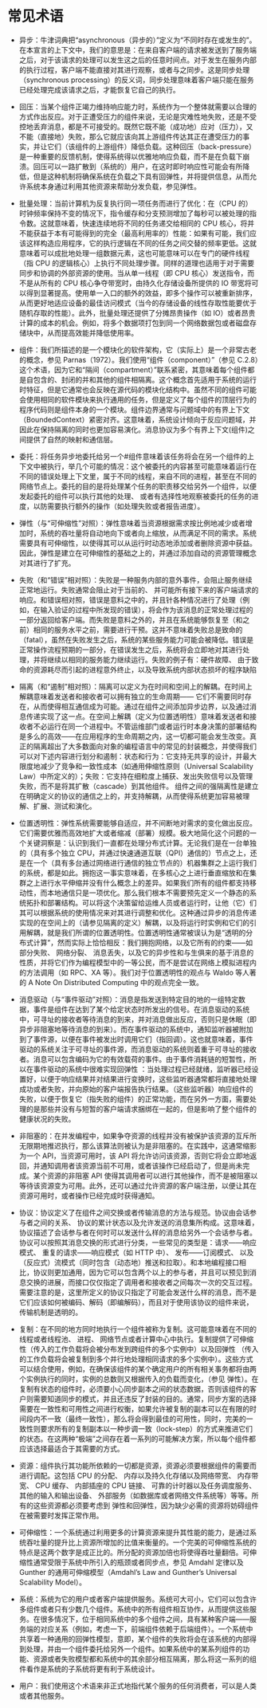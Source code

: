 
# 常见术语

- 异步：牛津词典把“asynchronous（异步的）”定义为“不同时存在或发生的”。在本宣言的上下文中，我们的意思是：在来自客户端的请求被发送到了服务端之后，对于该请求的处理可以发生这之后的任意时间点。对于发生在服务内部的执行过程，客户端不能直接对其进行观察，或者与之同步。这是同步处理（synchronous processing）的反义词，同步处理意味着客户端只能在服务已经处理完成该请求之后，才能恢复它自己的执行。

- 回压：当某个组件正竭力维持响应能力时，系统作为一个整体就需要以合理的方式作出反应。对于正遭受压力的组件来说，无论是灾难性地失败，还是不受控地丢弃消息，都是不可接受的。既然它既不能（成功地）应对（压力），又不能（直接地）失败，那么它就应该向其上游组件传达其正在遭受压力的事实，并让它们（该组件的上游组件）降低负载。这种回压（back-pressure）是一种重要的反馈机制，使得系统得以优雅地响应负载，而不是在负载下崩溃。回压可以一路扩散到（系统的）用户，在这时即时响应性可能会有所降低，但是这种机制将确保系统在负载之下具有回弹性，并将提供信息，从而允许系统本身通过利用其他资源来帮助分发负载，参见弹性。

- 批量处理：当前计算机为反复执行同一项任务而进行了优化：在（CPU 的）时钟频率保持不变的情况下，指令缓存和分支预测增加了每秒可以被处理的指令数。这就意味着，快速连续地将不同的任务递交给相同的 CPU 核心，将并不能获益于本有可能得到的完全（最高利用率的）性能：如果有可能，我们应该这样构造应用程序，它的执行逻辑在不同的任务之间交替的频率更低。这就意味着可以成批地处理一组数据元素，这也可能意味可以在专门的硬件线程（指 CPU 的逻辑核心）上执行不同处理步骤。同样的道理也适用于对于需要同步和协调的外部资源的使用。当从单一线程（即 CPU 核心）发送指令，而不是从所有的 CPU 核心争夺带宽时，由持久化存储设备所提供的 IO 带宽将可以得到显著提高。使用单一入口的额外的效益，即多个操作可以被重新排序，从而更好地适应设备的最佳访问模式（当今的存储设备的线性存取性能要优于随机存取的性能）。此外，批量处理还提供了分摊昂贵操作（如 IO）或者昂贵计算的成本的机会。例如，将多个数据项打包到同一个网络数据包或者磁盘存储块中，从而提高效能并降低使用率。

- 组件：我们所描述的是一个模块化的软件架构，它（实际上）是一个非常古老的概念，参见 Parnas（1972）。我们使用“组件（component）”（参见 C.2.8）这个术语，因为它和“隔间（compartment）”联系紧密，其意味着每个组件都是自包含的、封闭的并和其他的组件相隔离。这个概念首先适用于系统的运行时特征，但是它通常也会反映在源代码的模块化结构中。虽然不同的组件可能会使用相同的软件模块来执行通用的任务，但是定义了每个组件的顶层行为的程序代码则是组件本身的一个模块。组件边界通常与问题域中的有界上下文（BoundedContext）紧密对齐。这意味着，系统设计倾向于反应问题域，并因此在保持隔离的同时也更加容易演化。消息协议为多个有界上下文(组件)之间提供了自然的映射和通信层。

- 委托：将任务异步地委托给另一个#组件意味着该任务将会在另一个组件的上下文中被执行，举几个可能的情况：这个被委托的内容甚至可能意味着运行在不同的错误处理上下文里，属于不同的线程，来自不同的进程，甚至在不同的网络节点上。委托的目的是将处理某个任务的职责移交给另外一个组件，以便发起委托的组件可以执行其他的处理、 或者有选择性地观察被委托的任务的进度，以防需要执行额外的操作（如处理失败或者报告进度）。

- 弹性（与“可伸缩性”对照）：弹性意味着当资源根据需求按比例地减少或者增加时，系统的吞吐量将自动地向下或者向上缩放，从而满足不同的需求。系统需要具有可伸缩性，以使得其可以从运行时动态地添加或者删除资源中获益。因此，弹性是建立在可伸缩性的基础之上的，并通过添加自动的资源管理概念对其进行了扩充。

- 失败（和“错误”相对照）：失败是一种服务内部的意外事件，会阻止服务继续正常地运行。失败通常会阻止对于当前的、 并可能所有接下来的客户端请求的响应。和错误相对照，错误是意料之中的，并且针各种情况进行了处理（例如，在输入验证的过程中所发现的错误），将会作为该消息的正常处理过程的一部分返回给客户端。而失败是意料之外的，并且在系统能够恢复至（和之前）相同的服务水平之前，需要进行干预。这并不意味着失败总是致命的（fatal），虽然在失败发生之后，系统的某些服务能力可能会被降低。错误是正常操作流程预期的一部分，在错误发生之后，系统将会立即地对其进行处理，并将继续以相同的服务能力继续运行。失败的例子有：硬件故障、 由于致命的资源耗尽而引起的进程意外终止，以及导致系统内部状态损坏的程序缺陷

- 隔离（和“遏制”相对照）：隔离可以定义为在时间和空间上的解耦。在时间上解耦意味着发送者和接收者可以拥有独立的生命周期—— 它们不需要同时存在，从而使得相互通信成为可能。通过在组件之间添加异步边界，以及通过消息传递实现了这一点。在空间上解耦（定义为位置透明性）意味着发送者和接收者不必运行在同一个进程中。不管运维部门或者运行时本身决策的部署结构是多么的高效——在应用程序的生命周期之内，这一切都可能会发生改变。真正的隔离超出了大多数面向对象的编程语言中的常见的封装概念，并使得我们可以对下述内容进行划分和遏制：状态和行为：它支持无共享的设计，并最大限度地减少了竞争和一致性成本（如通用伸缩性原则（Universal Scalability Law）中所定义的）；失败：它支持在细粒度上捕获、发出失败信号以及管理失败，而不是将其扩散（cascade）到其他组件。
  组件之间的强隔离性是建立在明确定义的协议的通信之上的，并支持解耦，从而使得系统更加容易被理解、扩展、测试和演化。

- 位置透明性：弹性系统需要能够自适应，并不间断地对需求的变化做出反应。它们需要优雅而高效地扩大或者缩减（部署）规模。极大地简化这个问题的一个关键洞察是：认识到我们一直都在处理分布式计算。无论我们是在一台单独的（具有多个独立 CPU，并通过快速通道互联（QPI）通信的）节点之上，还是在一个（具有多台通过网络进行通信的独立节点的）机器集群之上运行我们的系统，都是如此。拥抱这一事实意味着，在多核心之上进行垂直缩放和在集群之上进行水平伸缩并没有什么概念上的差异。如果我们所有的组件都支持移动性，而本地通信只是一项优化。那么我们根本不需要预先定义一个静态的系统拓扑和部署结构。可以将这个决策留给运维人员或者运行时，让他（它）们其可以根据系统的使用情况来对其进行调整和优化。这种通过异步的消息传递实现的在空间上的（请参见隔离的定义）解耦，以及将运行时实例和它们的引用解耦，就是我们所谓的位置透明性。位置透明性通常被误认为是“透明的分布式计算”，然而实际上恰恰相反：我们拥抱网络，以及它所有的约束——如部分失败、 网络分裂、 消息丢失，以及它的异步性和与生俱来的基于消息的性质，并将它们作为编程模型中的一等公民，而不是尝试在网络上模拟进程内的方法调用（如 RPC、XA 等）。我们对于位置透明性的观点与 Waldo 等人著的 A Note On Distributed Computing 中的观点完全一致。

- 消息驱动（与“事件驱动”对照）：消息是指发送到特定目的地的一组特定数据，事件是组件在达到了某个给定状态时所发出的信号。在消息驱动的系统中，可寻址的接收者等待消息的到来，并对消息做出反应，否则只是休眠（即异步非阻塞地等待消息的到来）。而在事件驱动的系统中，通知监听器被附加到了事件源，以便在事件被发出时调用它们（指回调）。这也就意味着，事件驱动的系统关注于可寻址的事件源，而消息驱动的系统则着重于可寻址的接收者。消息可以包含编码为它的有效载荷的事件。由于事件消耗链的短暂性，所以在事件驱动的系统中很难实现回弹性 ：当处理过程已经就绪，监听器已经设置好，以便于响应结果并对结果进行变换时，这些监听器通常都将直接地处理成功或者失败，并向原始的客户端报告执行结果。（这些监听器）响应组件的失败，以便于恢复它（指失败的组件）的正常功能，而在另外一方面，需要处理的是那些并没有与短暂的客户端请求捆绑在一起的，但是影响了整个组件的健康状况的失败。

- 非阻塞的：在并发编程中，如果争夺资源的线程并没有被保护该资源的互斥所无限期地推迟执行，那么该算法则被认为是非阻塞的。在实践中，这通常缩影为一个 API，当资源可用时，该 API 将允许访问该资源，否则它将会立即地返回，并通知调用者该资源当前不可用，或者该操作已经启动了，但是尚未完成。某个资源的非阻塞 API 使得其调用者可以进行其他操作，而不是被阻塞以等待该资源变为可用。此外，还可以通过允许资源的客户端注册，以便让其在资源可用时，或者操作已经完成时获得通知。

- 协议：协议定义了在组件之间交换或者传输消息的方法与规范。协议由会话参与者之间的关系、 协议的累计状态以及允许发送的消息集所构成。这意味着，协议描述了会话参与者在何时可以发送什么样的消息给另外一个会话参与者。协议可以按照其消息交换的形式进行分类，一些常见的类型是：请求——响应模式、 重复的请求——响应模式（如 HTTP 中）、 发布——订阅模式、 以及（反应式）流模式（同时包含（动态地）推送和拉取）。和本地编程接口相比，协议则更加通用，因为它可以包含两个以上的参与者，并且可以预见到消息交换的进展，而接口仅仅指定了调用者和接收者之间每次一次的交互过程。需要注意的是，这里所定义的协议只指定了可能会发送什么样的消息，而不是它们应该如何被编码、解码（即编解码），而且对于使用该协议的组件来说，传输机制是透明的。

- 复制：在不同的地方同时地执行一个组件被称为复制。这可能意味着在不同的线程或者线程池、 进程、 网络节点或者计算中心中执行。复制提供了可伸缩性（传入的工作负载将会被分布发到跨组件的多个实例中）以及回弹性 （传入的工作负载将会被复制到多个并行地处理相同请求的多个实例中）。这些方式可以结合使用，例如，在确保该组件的某个确定用户的所有相关事务都将由两个实例执行的同时，实例的总数则又根据传入的负载而变化，（参见 弹性）。在复制有状态的组件时，必须要小心同步副本之间的状态数据，否则该组件的客户则需要知道同步的模式，并且还违反了封装的目的。通常，同步方案的选择需要在一致性和可用性之间进行权衡，如果允许被复制的副本可以在有限的时间段内不一致（最终一致性），那么将会得到最佳的可用性，同时，完美的一致性则要求所有的复制副本以一种步调一致（lock-step）的方式来推进它们的状态。在这两种“极端”之间存在着一系列的可能解决方案，所以每个组件都应该选择最适合于其需要的方式。

- 资源：组件执行其功能所依赖的一切都是资源，资源必须要根据组件的需要而进行调配。这包括 CPU 的分配、 内存以及持久化存储以及网络带宽、 内存带宽、 CPU 缓存、 内部插座的 CPU 链接、 可靠的计时器以及任务调度服务、 其他的输入和输出设备、 外部服务（如数据库或者网络文件系统等）等等。所有的这些资源都必须要考虑到 弹性和回弹性，因为缺少必需的资源将妨碍组件在被需要时发挥正常作用。

- 可伸缩性：一个系统通过利用更多的计算资源来提升其性能的能力，是通过系统吞吐量的提升比上资源所增加的比值来衡量的。一个完美的可伸缩性系统的特点是这两个数字是成正比的。所分配的资源加倍也将使得吞吐量翻倍。可伸缩性通常受限于系统中所引入的瓶颈或者同步点，参见 Amdahl 定律以及 Gunther 的通用可伸缩模型（Amdahl’s Law and Gunther’s Universal Scalability Model）。

- 系统：系统为它的用户或者客户端提供服务。系统可大可小，它们可以包含许多组件或者只有少数几个组件。系统中的所有组件相互协作，从而提供这些服务。在很多情况下，位于相同系统中的多个组件之间，具有某种客户端——服务端的对应关系（例如，考虑一下，前端组件依赖于后端组件）。一个系统中共享着一种通用的回弹性模型，意即，某个组件的失败将会在该系统的内部得到处理，并由一个组件委托给另外一个组件。如果系统中的某系列组件的功能、资源或者失败模型都和系统中的其余部分相互隔离，那么将这一系列的组件看作是系统的子系统将更有利于系统设计。

- 用户：我们使用这个术语来非正式地指代某个服务的任何消费者，可以是人类或者其他服务。
